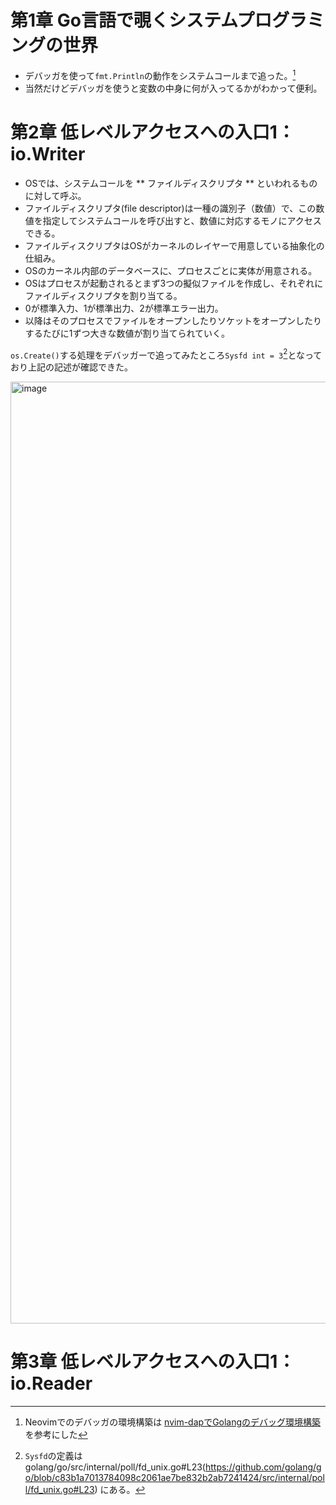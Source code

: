 # 第1章 Go言語で覗くシステムプログラミングの世界
- デバッガを使って`fmt.Println`の動作をシステムコールまで追った。[^1]
- 当然だけどデバッガを使うと変数の中身に何が入ってるかがわかって便利。


# 第2章 低レベルアクセスへの入口1：io.Writer
- OSでは、システムコールを ** ファイルディスクリプタ ** といわれるものに対して呼ぶ。
- ファイルディスクリプタ(file descriptor)は一種の識別子（数値）で、この数値を指定してシステムコールを呼び出すと、数値に対応するモノにアクセスできる。
- ファイルディスクリプタはOSがカーネルのレイヤーで用意している抽象化の仕組み。
- OSのカーネル内部のデータベースに、プロセスごとに実体が用意される。
- OSはプロセスが起動されるとまず3つの擬似ファイルを作成し、それぞれにファイルディスクリプタを割り当てる。
- 0が標準入力、1が標準出力、2が標準エラー出力。
- 以降はそのプロセスでファイルをオープンしたりソケットをオープンしたりするたびに1ずつ大きな数値が割り当てられていく。

`os.Create()`する処理をデバッガーで追ってみたところ`Sysfd int = 3`[^2]となっており上記の記述が確認できた。

<img width="1507" alt="image" src="https://github.com/kyu08/go-system-programming/assets/49891479/d35a0689-5188-4f28-ba7c-3a12009ed273">


# 第3章 低レベルアクセスへの入口1：io.Reader


[^1]: Neovimでのデバッガの環境構築は [nvim-dapでGolangのデバッグ環境構築](https://zenn.dev/saito9/articles/32c57f776dc369) を参考にした
[^2]: `Sysfd`の定義は golang/go/src/internal/poll/fd_unix.go#L23(https://github.com/golang/go/blob/c83b1a7013784098c2061ae7be832b2ab7241424/src/internal/poll/fd_unix.go#L23) にある。
